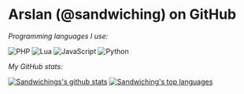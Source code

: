 # Arslan (@sandwiching) on GitHub

*Programming languages I use:*  

![PHP](https://img.shields.io/badge/php-%23777BB4.svg?style=for-the-badge&logo=php&logoColor=white)
![Lua](https://img.shields.io/badge/lua-%232C2D72.svg?style=for-the-badge&logo=lua&logoColor=white)
![JavaScript](https://img.shields.io/badge/javascript-%23323330.svg?style=for-the-badge&logo=javascript&logoColor=%23F7DF1E)
![Python](https://img.shields.io/badge/python-3670A0?style=for-the-badge&logo=python&logoColor=ffdd54)

*My GitHub stats:*

[![Sandwichings's github stats](https://github-readme-stats.vercel.app/api?username=sandwiching&theme=blue-green)](https://github.com/anuraghazra/github-readme-stats)
[![Sandwiching's top languages](https://github-readme-stats.vercel.app/api/top-langs/?username=sandwiching&theme=blue-green)](https://github.com/anuraghazra/github-readme-stats)
